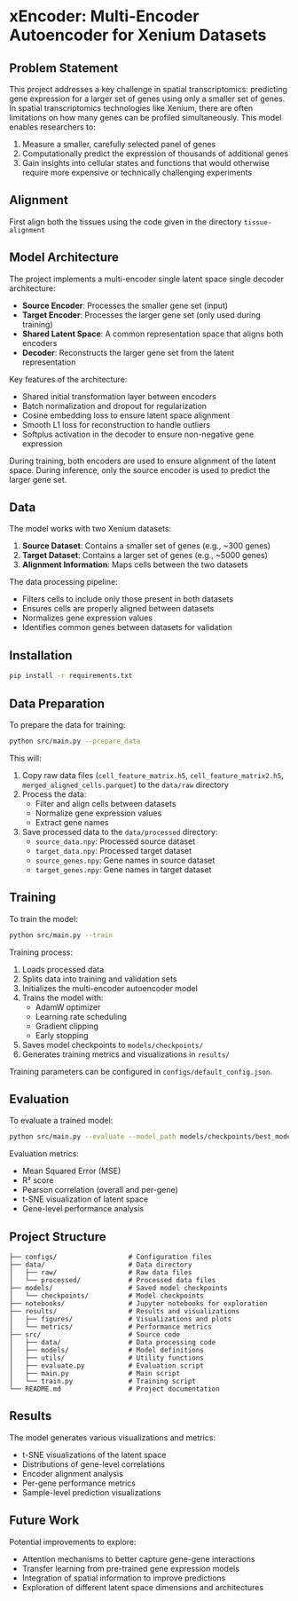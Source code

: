 # xEncoder: Multi-Encoder Autoencoder for Xenium Datasets

## Problem Statement

This project addresses a key challenge in spatial transcriptomics: predicting gene expression for a larger set of genes using only a smaller set of genes. In spatial transcriptomics technologies like Xenium, there are often limitations on how many genes can be profiled simultaneously. This model enables researchers to:

1. Measure a smaller, carefully selected panel of genes
2. Computationally predict the expression of thousands of additional genes
3. Gain insights into cellular states and functions that would otherwise require more expensive or technically challenging experiments

## Alignment

First align both the tissues using the code given in the directory `tissue-alignment`

## Model Architecture

The project implements a multi-encoder single latent space single decoder architecture:

- **Source Encoder**: Processes the smaller gene set (input)
- **Target Encoder**: Processes the larger gene set (only used during training)
- **Shared Latent Space**: A common representation space that aligns both encoders
- **Decoder**: Reconstructs the larger gene set from the latent representation

Key features of the architecture:
- Shared initial transformation layer between encoders
- Batch normalization and dropout for regularization
- Cosine embedding loss to ensure latent space alignment
- Smooth L1 loss for reconstruction to handle outliers
- Softplus activation in the decoder to ensure non-negative gene expression

During training, both encoders are used to ensure alignment of the latent space. During inference, only the source encoder is used to predict the larger gene set.

## Data

The model works with two Xenium datasets:

1. **Source Dataset**: Contains a smaller set of genes (e.g., ~300 genes)
2. **Target Dataset**: Contains a larger set of genes (e.g., ~5000 genes)
3. **Alignment Information**: Maps cells between the two datasets

The data processing pipeline:
- Filters cells to include only those present in both datasets
- Ensures cells are properly aligned between datasets
- Normalizes gene expression values
- Identifies common genes between datasets for validation

## Installation

```bash
pip install -r requirements.txt
```

## Data Preparation

To prepare the data for training:

```bash
python src/main.py --prepare_data
```

This will:
1. Copy raw data files (`cell_feature_matrix.h5`, `cell_feature_matrix2.h5`, `merged_aligned_cells.parquet`) to the `data/raw` directory
2. Process the data:
   - Filter and align cells between datasets
   - Normalize gene expression values
   - Extract gene names
3. Save processed data to the `data/processed` directory:
   - `source_data.npy`: Processed source dataset
   - `target_data.npy`: Processed target dataset
   - `source_genes.npy`: Gene names in source dataset
   - `target_genes.npy`: Gene names in target dataset

## Training

To train the model:

```bash
python src/main.py --train
```

Training process:
1. Loads processed data
2. Splits data into training and validation sets
3. Initializes the multi-encoder autoencoder model
4. Trains the model with:
   - AdamW optimizer
   - Learning rate scheduling
   - Gradient clipping
   - Early stopping
5. Saves model checkpoints to `models/checkpoints/`
6. Generates training metrics and visualizations in `results/`

Training parameters can be configured in `configs/default_config.json`.

## Evaluation

To evaluate a trained model:

```bash
python src/main.py --evaluate --model_path models/checkpoints/best_model_XXXXXXXX_XXXXXX.pt
```

Evaluation metrics:
- Mean Squared Error (MSE)
- R² score
- Pearson correlation (overall and per-gene)
- t-SNE visualization of latent space
- Gene-level performance analysis

## Project Structure

```
├── configs/                  # Configuration files
├── data/                     # Data directory
│   ├── raw/                  # Raw data files
│   └── processed/            # Processed data files
├── models/                   # Saved model checkpoints
│   └── checkpoints/          # Model checkpoints
├── notebooks/                # Jupyter notebooks for exploration
├── results/                  # Results and visualizations
│   ├── figures/              # Visualizations and plots
│   └── metrics/              # Performance metrics
├── src/                      # Source code
│   ├── data/                 # Data processing code
│   ├── models/               # Model definitions
│   ├── utils/                # Utility functions
│   ├── evaluate.py           # Evaluation script
│   ├── main.py               # Main script
│   └── train.py              # Training script
└── README.md                 # Project documentation
```

## Results

The model generates various visualizations and metrics:
- t-SNE visualizations of the latent space
- Distributions of gene-level correlations
- Encoder alignment analysis
- Per-gene performance metrics
- Sample-level prediction visualizations

## Future Work

Potential improvements to explore:
- Attention mechanisms to better capture gene-gene interactions
- Transfer learning from pre-trained gene expression models
- Integration of spatial information to improve predictions
- Exploration of different latent space dimensions and architectures